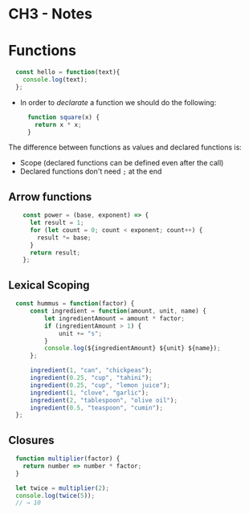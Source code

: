 # CH3 - Notes

# **Functions**

  ```javascript
    const hello = function(text){
      console.log(text);
    };
  ```

- In order to *declarate*  a function we should  do the following:

  ```javascript
    function square(x) {
      return x * x;
    }
  ```

The difference between functions as values and declared functions is:

- Scope (declared functions can be defined even after the call)
- Declared functions don't need `;` at the end


## **Arrow functions**


```javascript
    const power = (base, exponent) => {
      let result = 1;
      for (let count = 0; count < exponent; count++) {
        result *= base;
      }
      return result;
    };
```

## **Lexical Scoping**

  ```javascript
    const hummus = function(factor) {
    	const ingredient = function(amount, unit, name) {
    		let ingredientAmount = amount * factor;
    		if (ingredientAmount > 1) {
    			unit += "s";
    		}
    		console.log(${ingredientAmount} ${unit} ${name});
    	};

    	ingredient(1, "can", "chickpeas");
    	ingredient(0.25, "cup", "tahini");
    	ingredient(0.25, "cup", "lemon juice");
    	ingredient(1, "clove", "garlic");
    	ingredient(2, "tablespoon", "olive oil");
    	ingredient(0.5, "teaspoon", "cumin");
    };
  ```

## **Closures**

  ```javascript
    function multiplier(factor) {
      return number => number * factor;
    }

    let twice = multiplier(2);
    console.log(twice(5));
    // → 10
  ```

